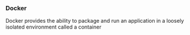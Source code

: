### Docker

Docker provides the ability to package and run an application in a loosely isolated environment called a container